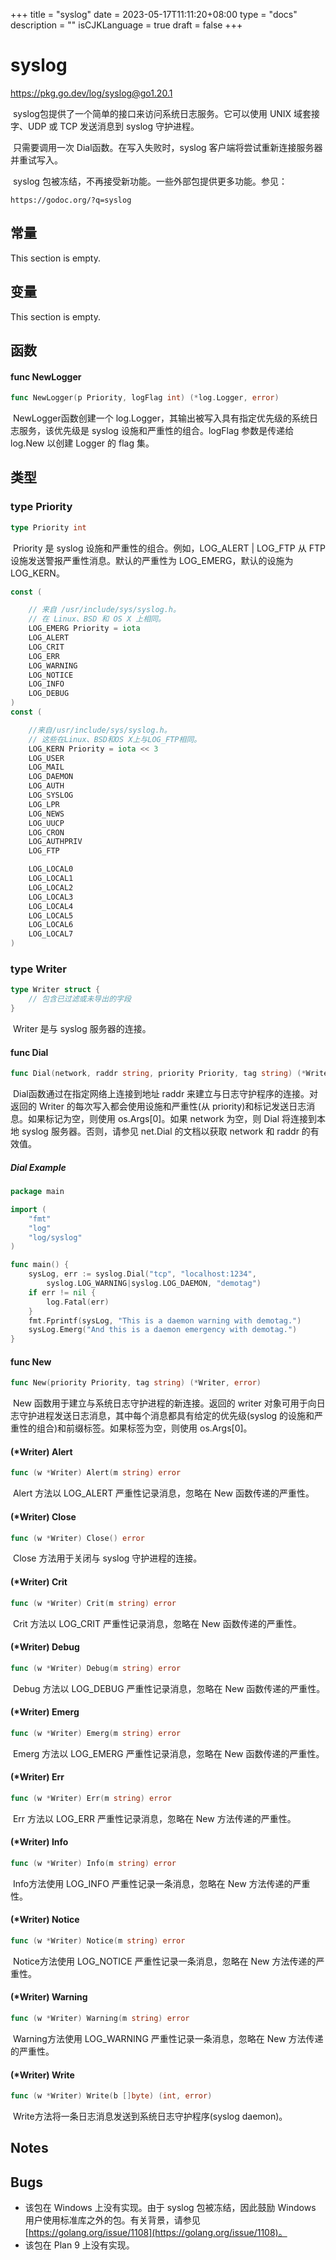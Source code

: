 +++
title = "syslog"
date = 2023-05-17T11:11:20+08:00
type = "docs"
description = ""
isCJKLanguage = true
draft = false
+++
# syslog

https://pkg.go.dev/log/syslog@go1.20.1

​	syslog包提供了一个简单的接口来访问系统日志服务。它可以使用 UNIX 域套接字、UDP 或 TCP 发送消息到 syslog 守护进程。

​	只需要调用一次 Dial函数。在写入失败时，syslog 客户端将尝试重新连接服务器并重试写入。

​	syslog 包被冻结，不再接受新功能。一些外部包提供更多功能。参见：

```
https://godoc.org/?q=syslog
```

## 常量 

This section is empty.

## 变量

This section is empty.

## 函数

#### func NewLogger 

```go 
func NewLogger(p Priority, logFlag int) (*log.Logger, error)
```

​	NewLogger函数创建一个 log.Logger，其输出被写入具有指定优先级的系统日志服务，该优先级是 syslog 设施和严重性的组合。logFlag 参数是传递给 log.New 以创建 Logger 的 flag 集。

## 类型

### type Priority 

```go 
type Priority int
```

​	Priority 是 syslog 设施和严重性的组合。例如，LOG_ALERT | LOG_FTP 从 FTP 设施发送警报严重性消息。默认的严重性为 LOG_EMERG，默认的设施为 LOG_KERN。

```go 
const (

   	// 来自 /usr/include/sys/syslog.h。
	// 在 Linux、BSD 和 OS X 上相同。
	LOG_EMERG Priority = iota
	LOG_ALERT
	LOG_CRIT
	LOG_ERR
	LOG_WARNING
	LOG_NOTICE
	LOG_INFO
	LOG_DEBUG
)
const (

    //来自/usr/include/sys/syslog.h。
	// 这些在Linux、BSD和OS X上与LOG_FTP相同。  
	LOG_KERN Priority = iota << 3
	LOG_USER
	LOG_MAIL
	LOG_DAEMON
	LOG_AUTH
	LOG_SYSLOG
	LOG_LPR
	LOG_NEWS
	LOG_UUCP
	LOG_CRON
	LOG_AUTHPRIV
	LOG_FTP

	LOG_LOCAL0
	LOG_LOCAL1
	LOG_LOCAL2
	LOG_LOCAL3
	LOG_LOCAL4
	LOG_LOCAL5
	LOG_LOCAL6
	LOG_LOCAL7
)
```

### type Writer 

```go 
type Writer struct {
    // 包含已过滤或未导出的字段
}
```

​	Writer 是与 syslog 服务器的连接。

#### func Dial 

```go 
func Dial(network, raddr string, priority Priority, tag string) (*Writer, error)
```

​	Dial函数通过在指定网络上连接到地址 raddr 来建立与日志守护程序的连接。对返回的 Writer 的每次写入都会使用设施和严重性(从 priority)和标记发送日志消息。如果标记为空，则使用 os.Args[0]。如果 network 为空，则 Dial 将连接到本地 syslog 服务器。否则，请参见 net.Dial 的文档以获取 network 和 raddr 的有效值。

##### Dial Example

```go 
package main

import (
	"fmt"
	"log"
	"log/syslog"
)

func main() {
	sysLog, err := syslog.Dial("tcp", "localhost:1234",
		syslog.LOG_WARNING|syslog.LOG_DAEMON, "demotag")
	if err != nil {
		log.Fatal(err)
	}
	fmt.Fprintf(sysLog, "This is a daemon warning with demotag.")
	sysLog.Emerg("And this is a daemon emergency with demotag.")
}

```



#### func New 

```go 
func New(priority Priority, tag string) (*Writer, error)
```

​	New 函数用于建立与系统日志守护进程的新连接。返回的 writer 对象可用于向日志守护进程发送日志消息，其中每个消息都具有给定的优先级(syslog 的设施和严重性的组合)和前缀标签。如果标签为空，则使用 os.Args[0]。

#### (*Writer) Alert 

```go 
func (w *Writer) Alert(m string) error
```

​	Alert 方法以 LOG_ALERT 严重性记录消息，忽略在 New 函数传递的严重性。

#### (*Writer) Close 

```go 
func (w *Writer) Close() error
```

​	Close 方法用于关闭与 syslog 守护进程的连接。

#### (*Writer) Crit 

```go 
func (w *Writer) Crit(m string) error
```

​	Crit 方法以 LOG_CRIT 严重性记录消息，忽略在 New 函数传递的严重性。

#### (*Writer) Debug 

```go 
func (w *Writer) Debug(m string) error
```

​	Debug 方法以 LOG_DEBUG 严重性记录消息，忽略在 New 函数传递的严重性。

#### (*Writer) Emerg 

```go 
func (w *Writer) Emerg(m string) error
```

​	Emerg 方法以 LOG_EMERG 严重性记录消息，忽略在 New 函数传递的严重性。

#### (*Writer) Err 

```go 
func (w *Writer) Err(m string) error
```

​	Err 方法以 LOG_ERR 严重性记录消息，忽略在 New 方法传递的严重性。

#### (*Writer) Info 

```go 
func (w *Writer) Info(m string) error
```

​	Info方法使用 LOG_INFO 严重性记录一条消息，忽略在 New 方法传递的严重性。

#### (*Writer) Notice 

```go 
func (w *Writer) Notice(m string) error
```

​	Notice方法使用 LOG_NOTICE 严重性记录一条消息，忽略在 New 方法传递的严重性。

#### (*Writer) Warning 

```go 
func (w *Writer) Warning(m string) error
```

​	Warning方法使用 LOG_WARNING 严重性记录一条消息，忽略在 New 方法传递的严重性。



#### (*Writer) Write 

```go 
func (w *Writer) Write(b []byte) (int, error)
```

​	Write方法将一条日志消息发送到系统日志守护程序(syslog daemon)。

## Notes

## Bugs

- 该包在 Windows 上没有实现。由于 syslog 包被冻结，因此鼓励 Windows 用户使用标准库之外的包。有关背景，请参见 [https://golang.org/issue/1108](https://golang.org/issue/1108)。
- 该包在 Plan 9 上没有实现。